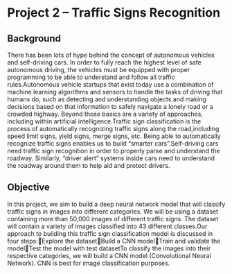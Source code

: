# Project 2 – Traffic Signs Recognition

## Background

There has been lots of hype behind the concept of autonomous vehicles and self-driving cars. In order to fully reach the highest level of safe autonomous driving, the vehicles must be equipped with proper programming to be able to understand and follow all traffic rules.Autonomous vehicle startups that exist today use a combination of machine learning algorithms and sensors to handle the tasks of driving that humans do, such as detecting and understanding objects and making decisions based on that information to safely navigate a lonely road or a crowded highway. Beyond those basics are a variety of approaches, including within artificial intelligence.Traffic sign classification is the process of automatically recognizing traffic signs along the road,including speed limit signs, yield signs, merge signs, etc. Being able to automatically recognize traffic signs enables us to build “smarter cars”.Self-driving cars need traffic sign recognition in order to properly parse and understand the roadway. Similarly, “driver alert” systems inside cars need to understand the roadway around them to help aid and protect drivers.

## Objective

In this project, we aim to build a deep neural network model that will classify traffic signs in images into different categories. We will be using a dataset containing more than 50,000 images of different traffic signs. The dataset will contain a variety of images classified into 43 different classes.Our approach to building this traffic sign classification model is discussed in four steps:Explore the datasetBuild a CNN modelTrain and validate the modelTest the model with test datasetTo classify the images into their respective categories, we will build a CNN model (Convolutional Neural Network). CNN is best for image classification purposes.
